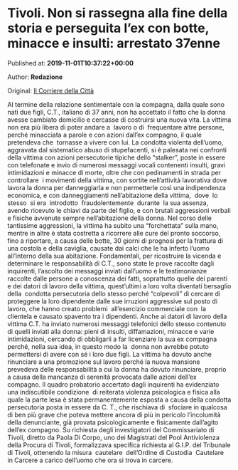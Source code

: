 
# Tivoli. Non si rassegna alla fine della storia e perseguita l’ex con botte, minacce e insulti: arrestato 37enne

Published at: **2019-11-01T10:37:22+00:00**

Author: **Redazione**

Original: [Il Corriere della Città](https://www.ilcorrieredellacitta.com/primo-piano/tivoli-non-si-rassegna-alla-fine-della-storia-e-perseguita-lex-con-botte-minacce-e-insulti-arrestato-37enne.html)

Al termine della relazione sentimentale con la compagna, dalla quale sono nati due figli, C.T., italiano di 37 anni, non ha accettato il fatto che la donna avesse cambiato domicilio e cercasse di costruirsi una nuova vita.
La vittima non era più libera di poter andare a  lavoro o di  frequentare altre persone,  perché minacciata a parole e con azioni dall’ex compagno, il quale pretendeva che  tornasse a vivere con lui.
La condotta violenta dell’uomo, aggravata dal sistematico abuso di stupefacenti, si è palesata nei confronti della vittima con azioni persecutorie tipiche dello “stalker”, poste in essere con telefonate e invio di numerosi messaggi vocali contenenti insulti, gravi  intimidazioni e minacce di morte, oltre che con pedinamenti in strada per controllare  i movimenti della vittima, con sortite nell’attività lavorativa dove lavora la donna per danneggiarla e non permetterle così una indipendenza economica, e con danneggiamenti nell’abitazione della vittima,  dove  lo  stesso  si era  introdotto  fraudolentemente  durante  la sua assenza, avendo ricevuto le chiavi da parte del figlio, e con brutali aggressioni verbali e fisiche avvenute sempre nell’abitazione della donna.
Nel corso delle tantissime aggressioni, la vittima ha subito una “forchettata” sulla mano, mentre in altre è stata costretta a ricorrere alle cure del pronto soccorso, fino a riportare, a causa delle botte, 30 giorni di prognosi per la frattura di una costola e della caviglia, causate dai calci che le ha inferto l’uomo all’interno della sua abitazione.
Fondamentali, per ricostruire la vicenda e determinare le responsabilità di C.T., sono state le prove raccolte dagli inquirenti, l’ascolto dei messaggi inviati dall’uomo e le testimonianze raccolte dalle persone a conoscenza dei fatti, soprattutto quelle dei parenti e dei datori di lavoro della vittima, quest’ultimi a loro volta diventati bersaglio della  condotta persecutoria dello stesso perché “colpevoli” di cercare di proteggere la loro dipendente dalle sue irruzioni aggressive sul posto di lavoro, che hanno creato problemi  all’esercizio commerciale con  la clientela e causato spavento tra i dipendenti.
Anche ai datori di lavoro della vittima C.T. ha inviato numerosi messaggi telefonici dello stesso contenuto di quelli inviati alla donna: pieni di insulti, diffamazioni, minacce e varie  intimidazioni, cercando di obbligarli a far licenziare la sua ex compagna perché, nella sua idea, in questo modo la  donna non avrebbe potuto permettersi di avere con sé i loro due figli.
La vittima ha dovuto anche rinunciare a una promozione sul lavoro perché la nuova mansione prevedeva delle responsabilità a cui la donna ha dovuto rinunciare, proprio a causa della mancanza di serenità provocata dalle azioni dell’ex compagno.
Il quadro probatorio accertato dagli inquirenti ha evidenziato una indiscutibile condizione  di reiterata violenza psicologica e fisica alla quale la parte lesa è stata permanentemente esposta a causa della condotta persecutoria posta in essere da C. T., che rischiava di  sfociare in qualcosa di ben più grave che poteva mettere ancora di più in pericolo l’incolumità della denunciante, già provata psicologicamente e fisicamente dall’agito  dell’ex compagno.
Su richiesta degli investigatori del Commissariato di Tivoli, diretto da Paola Di Corpo, uno dei Magistrati del Pool Antiviolenza della Procura di Tivoli, formalizzava specifica richiesta al G.I.P. del Tribunale di Tivoli, ottenendo la misura  cautelare  dell’Ordine di Custodia  Cautelare  in Carcere a carico dell’uomo che ora si trova in carcere.
 
